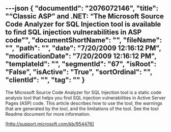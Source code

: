 ---json
{
  "documentId": "2076072146",
  "title": "“Classic ASP” and .NET: “The Microsoft Source Code Analyzer for SQL Injection tool is available to find SQL injection vulnerabilities in ASP code”",
  "documentShortName": "",
  "fileName": "",
  "path": "",
  "date": "7/20/2009 12:16:12 PM",
  "modificationDate": "7/20/2009 12:16:12 PM",
  "templateId": "",
  "segmentId": "67",
  "isRoot": "False",
  "isActive": "True",
  "sortOrdinal": "",
  "clientId": "",
  "tag": ""
}
---

The Microsoft Source Code Analyzer for SQL Injection tool is a static code analysis tool that helps you find SQL injection vulnerabilities in Active Server Pages (ASP) code. This article describes how to use the tool, the warnings that are generated by the tool, and the limitations of the tool. See the tool Readme document for more information.

[http://support.microsoft.com/kb/954476]
